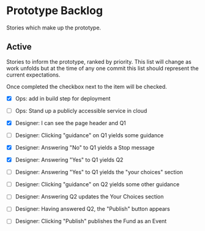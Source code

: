 # Prototype Backlog

Stories which make up the prototype.

## Active

Stories to inform the prototype, ranked by priority. This list will change as work unfolds but at
the time of any one commit this list should represent the current expectations.

Once completed the checkbox next to the item will be checked.

- [x] Ops: add in build step for deployment

- [ ] Ops: Stand up a publicly accessible service in cloud

- [x] Designer: I can see the page header and Q1

- [ ] Designer: Clicking "guidance" on Q1 yields some guidance

- [x] Designer: Answering "No" to Q1 yields a Stop message

- [x] Designer: Answering "Yes" to Q1 yields Q2

- [ ] Designer: Answering "Yes" to Q1 yields the "your choices" section

- [ ] Designer: Clicking "guidance" on Q2 yields some other guidance

- [ ] Designer: Answering Q2 updates the Your Choices section

- [ ] Designer: Having answered Q2, the "Publish" button appears

- [ ] Designer: Clicking "Publish" publishes the Fund as an Event
